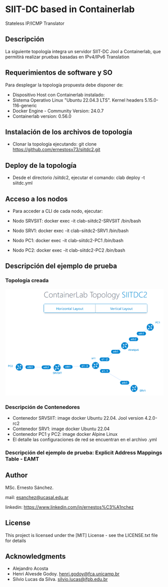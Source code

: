 # SIIT-DC based in Containerlab
  Stateless IP/ICMP Translator 

## Descripción
La siguiente topología integra un servidor SIIT-DC Jool a Containerlab, que permitirá realizar pruebas basadas en IPv4/IPv6 Translation

## Requerimientos de software y SO

Para desplegar la topología propuesta debe disponer de:

* Dispositivo Host con Containerlab instalado:
* Sistema Operativo Linux "Ubuntu 22.04.3 LTS". Kernel headers 5.15.0-116-generic
* Docker Engine - Community Version: 24.0.7
* Containerlab version: 0.56.0

## Instalación de los archivos de topología

* Clonar la topología ejecutando: git clone https://github.com/ernestosv73/siitdc2.git

## Deploy de la topología

* Desde el directorio /siitdc2, ejecutar el comando: clab deploy -t siitdc.yml

## Acceso a los nodos

* Para acceder a CLI de cada nodo, ejecutar: 

* Nodo SRVSIIT:  docker exec -it clab-siitdc2-SRVSIIT /bin/bash
* Nodo SRV1:     docker exec -it clab-siitdc2-SRV1 /bin/bash
* Nodo PC1:      docker exec -it clab-siitdc2-PC1 /bin/bash
* Nodo PC2:      docker exec -it clab-siitdc2-PC2 /bin/bash

## Descripción del ejemplo de prueba 
### Topología creada
![Alt text](images/toposiitdc.png)

### Descripción de Contenedores
* Contenedor SRVSIIT: image docker Ubuntu 22.04. Jool version 4.2.0-rc2
* Contenedor SRV1: image docker Ubuntu 22.04
* Contenedor PC1 y PC2: image docker Alpine Linux
* El detalle las configuraciones de red se encuentran en el archivo .yml

### Descripción del ejemplo de prueba: Explicit Address Mappings Table - EAMT



## Author

MSc. Ernesto Sánchez. 

mail: esanchez@ucasal.edu.ar

linkedin: https://www.linkedin.com/in/ernestos%C3%A1nchez


## License

This project is licensed under the [MIT] License - see the LICENSE.txt file for details

## Acknowledgments

* Alejandro Acosta
* Henri Alvesde Godoy. henri.godoy@fca.unicamp.br
* Silvio Lucas da Silva. silvio.lucas@ifpb.edu.br 
